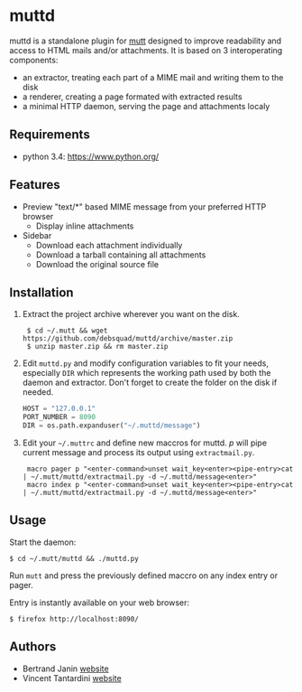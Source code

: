 muttd
=====
muttd is a standalone plugin for [mutt](http://www.mutt.org/) designed to improve readability and access to HTML mails and/or attachments. It is based on 3 interoperating components:
* an extractor, treating each part of a MIME mail and writing them to the disk
* a renderer, creating a page formated with extracted results
* a minimal HTTP daemon, serving the page and attachments localy

## Requirements
* python 3.4: https://www.python.org/

## Features
* Preview "text/*" based MIME message from your preferred HTTP browser
  * Display inline attachments
* Sidebar
  * Download each attachment individually
  * Download a tarball containing all attachments
  * Download the original source file

## Installation
1. Extract the project archive wherever you want on the disk.

        $ cd ~/.mutt && wget https://github.com/debsquad/muttd/archive/master.zip 
        $ unzip master.zip && rm master.zip

2. Edit `muttd.py` and modify configuration variables to fit your needs, especially `DIR` which represents the working path used by both the daemon and extractor. Don't forget to create the folder on the disk if needed.

    ```py
    HOST = "127.0.0.1"                                                          
    PORT_NUMBER = 8090                                                          
    DIR = os.path.expanduser("~/.muttd/message")
    ```
3. Edit your `~/.muttrc` and define new maccros for muttd. _p_ will pipe current message and process its output using `extractmail.py`.

        macro pager p "<enter-command>unset wait_key<enter><pipe-entry>cat | ~/.mutt/muttd/extractmail.py -d ~/.muttd/message<enter>"
        macro index p "<enter-command>unset wait_key<enter><pipe-entry>cat | ~/.mutt/muttd/extractmail.py -d ~/.muttd/message<enter>"

## Usage
Start the daemon: 
```
$ cd ~/.mutt/muttd && ./muttd.py
```
Run `mutt` and press the previously defined maccro on any index entry or pager.

Entry is instantly available on your web browser: 
```
$ firefox http://localhost:8090/
```
## Authors
* Bertrand Janin [website](http://tamentis.com/)
* Vincent Tantardini [website](http://www.vtcreative.fr/)

